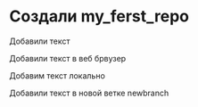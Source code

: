 ﻿# Создали my_ferst_repo

Добавили текст

Добавили текст в веб брвузер

Добавим текст локально

Добавили текст в новой ветке newbranch

